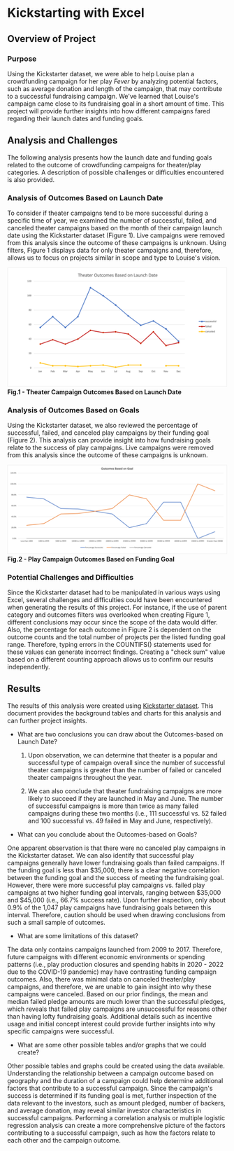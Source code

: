 # Kickstarting with Excel

## Overview of Project

### Purpose

Using the Kickstarter dataset, we were able to help Louise plan a crowdfunding campaign for her play *Fever* by analyzing potential factors, such as average donation and length of the campaign, that may contribute to a successful fundraising campaign. We've learned that Louise's campaign came close to its fundraising goal in a short amount of time. This project will provide further insights into how different campaigns fared regarding their launch dates and funding goals. 

## Analysis and Challenges

The following analysis presents how the launch date and funding goals related to the outcome of crowdfunding campaigns for theater/play categories. A description of possible challenges or difficulties encountered is also provided.

### Analysis of Outcomes Based on Launch Date

To consider if theater campaigns tend to be more successful during a specific time of year, we examined the number of successful, failed, and canceled theater campaigns based on the month of their campaign launch date using the Kickstarter dataset (Figure 1). Live campaigns were removed from this analysis since the outcome of these campaigns is unknown. Using filters, Figure 1 displays data for only theater campaigns and, therefore, allows us to focus on projects similar in scope and type to Louise's vision.

![theater_outcomes_vs_launch](https://github.com/JaxSCho/kickstarter-analysis/blob/main/Resources/Theater_Outcomes_vs_Launch.png)
<b>Fig.1 - Theater Campaign Outcomes Based on Launch Date</b>

### Analysis of Outcomes Based on Goals

Using the Kickstarter dataset, we also reviewed the percentage of successful, failed, and canceled play campaigns by their funding goal (Figure 2). This analysis can provide insight into how fundraising goals relate to the success of play campaigns. Live campaigns were removed from this analysis since the outcome of these campaigns is unknown. 

![outcomes_vs_goals](https://github.com/JaxSCho/kickstarter-analysis/blob/main/Resources/Outcomes_vs_Goals.png)
<b>Fig.2 - Play Campaign Outcomes Based on Funding Goal</b>

### Potential Challenges and Difficulties

Since the Kickstarter dataset had to be manipulated in various ways using Excel, several challenges and difficulties could have been encountered when generating the results of this project. For instance, if the use of parent category and outcomes filters was overlooked when creating Figure 1, different conclusions may occur since the scope of the data would differ. Also, the percentage for each outcome in Figure 2 is dependent on the outcome counts and the total number of projects per the listed funding goal range. Therefore, typing errors in the COUNTIFS() statements used for these values can generate incorrect findings. Creating a "check sum" value based on a different counting approach allows us to confirm our results independently.      


## Results

The results of this analysis were created using [Kickstarter dataset](https://github.com/JaxSCho/kickstarter-analysis/blob/main/Kickstarter_Challenge.zip). This document provides the background tables and charts for this analysis and can further project insights.

- What are two conclusions you can draw about the Outcomes-based on Launch Date?

  1. Upon observation, we can determine that theater is a popular and successful type of campaign overall since the number of successful theater campaigns is greater than the number of failed or canceled theater campaigns throughout the year.

  2. We can also conclude that theater fundraising campaigns are more likely to succeed if they are launched in May and June. The number of successful campaigns is more than twice as many failed campaigns during these two months (i.e., 111 successful vs. 52 failed and 100 successful vs. 49 failed in May and June, respectively). 

- What can you conclude about the Outcomes-based on Goals?

One apparent observation is that there were no canceled play campaigns in the Kickstarter dataset. We can also identify that successful play campaigns generally have lower fundraising goals than failed campaigns. If the funding goal is less than $35,000, there is a clear negative correlation between the funding goal and the success of meeting the fundraising goal. However, there were more successful play campaigns vs. failed play campaigns at two higher funding goal intervals, ranging between $35,000 and $45,000 (i.e., 66.7% success rate). Upon further inspection, only about 0.9% of the 1,047 play campaigns have fundraising goals between this interval. Therefore, caution should be used when drawing conclusions from such a small sample of outcomes.

- What are some limitations of this dataset?

The data only contains campaigns launched from 2009 to 2017. Therefore, future campaigns with different economic environments or spending patterns (i.e., play production closures and spending habits in 2020 - 2022 due to the COVID-19 pandemic) may have contrasting funding campaign outcomes. Also, there was minimal data on canceled theater/play campaigns, and therefore, we are unable to gain insight into why these campaigns were canceled. Based on our prior findings, the mean and median failed pledge amounts are much lower than the successful pledges, which reveals that failed play campaigns are unsuccessful for reasons other than having lofty fundraising goals. Additional details such as incentive usage and initial concept interest could provide further insights into why specific campaigns were successful.

- What are some other possible tables and/or graphs that we could create?

Other possible tables and graphs could be created using the data available. Understanding the relationship between a campaign outcome based on geography and the duration of a campaign could help determine additional factors that contribute to a successful campaign. Since the campaign's success is determined if its funding goal is met, further inspection of the data relevant to the investors, such as amount pledged, number of backers, and average donation, may reveal similar investor characteristics in successful campaigns. Performing a correlation analysis or multiple logistic regression analysis can create a more comprehensive picture of the factors contributing to a successful campaign, such as how the factors relate to each other and the campaign outcome.  
